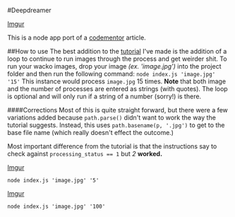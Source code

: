 #Deepdreamer

[Imgur](http://i.imgur.com/BNnwVAb.jpg)

This is a node app port of a [codementor](https://www.codementor.io/nodejs/tutorial/google-deep-dreaming-web-automation-chrome-dev-tools#/?utm_source=nodeweekly&utm_medium=email) article. 

##How to use
The best addition to the [tutorial](https://www.codementor.io/nodejs/tutorial/google-deep-dreaming-web-automation-chrome-dev-tools#/?utm_source=nodeweekly&utm_medium=email) I've made is the addition of a loop to continue to run images through the process and get weirder shit. To run your wacko images, drop your image *(ex. 'image.jpg')* into the project folder and then run the following command: ```node index.js 'image.jpg' '15'``` This instance would process `image.jpg` 15 times. **Note** that both image and the number of processes are entered as strings (with quotes). The loop is optional and will only run if a string of a number (sorry!) is there.

####Corrections
Most of this is quite straight forward, but there were a few variations added because `path.parse()` didn't want to work the way the tutorial suggests. Instead, this uses `path.basename(p, '.jpg')` to get to the base file name (which really doesn't effect the outcome.)

Most important difference from the tutorial is that the instructions say to check against `processing_status == 1` but *2* **worked.**

[Imgur](http://i.imgur.com/wYWRVnu.jpg)

`node index.js 'image.jpg' '5'`

[Imgur](http://i.imgur.com/6e33kNS.jpg)

`node index.js 'image.jpg' '100'`